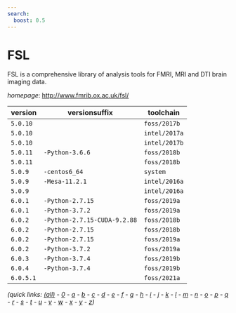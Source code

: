 ```yaml
---
search:
  boost: 0.5
---
```

# FSL

FSL is a comprehensive library of analysis tools for FMRI, MRI and DTI brain imaging data.

*homepage*: <http://www.fmrib.ox.ac.uk/fsl/>

version | versionsuffix | toolchain
--------|---------------|----------
``5.0.10`` |  | ``foss/2017b``
``5.0.10`` |  | ``intel/2017a``
``5.0.10`` |  | ``intel/2017b``
``5.0.11`` | ``-Python-3.6.6`` | ``foss/2018b``
``5.0.11`` |  | ``foss/2018b``
``5.0.9`` | ``-centos6_64`` | ``system``
``5.0.9`` | ``-Mesa-11.2.1`` | ``intel/2016a``
``5.0.9`` |  | ``intel/2016a``
``6.0.1`` | ``-Python-2.7.15`` | ``foss/2019a``
``6.0.1`` | ``-Python-3.7.2`` | ``foss/2019a``
``6.0.2`` | ``-Python-2.7.15-CUDA-9.2.88`` | ``foss/2018b``
``6.0.2`` | ``-Python-2.7.15`` | ``foss/2018b``
``6.0.2`` | ``-Python-2.7.15`` | ``foss/2019a``
``6.0.2`` | ``-Python-3.7.2`` | ``foss/2019a``
``6.0.3`` | ``-Python-3.7.4`` | ``foss/2019b``
``6.0.4`` | ``-Python-3.7.4`` | ``foss/2019b``
``6.0.5.1`` |  | ``foss/2021a``


*(quick links: [(all)](../index.md) - [0](../0/index.md) - [a](../a/index.md) - [b](../b/index.md) - [c](../c/index.md) - [d](../d/index.md) - [e](../e/index.md) - [f](../f/index.md) - [g](../g/index.md) - [h](../h/index.md) - [i](../i/index.md) - [j](../j/index.md) - [k](../k/index.md) - [l](../l/index.md) - [m](../m/index.md) - [n](../n/index.md) - [o](../o/index.md) - [p](../p/index.md) - [q](../q/index.md) - [r](../r/index.md) - [s](../s/index.md) - [t](../t/index.md) - [u](../u/index.md) - [v](../v/index.md) - [w](../w/index.md) - [x](../x/index.md) - [y](../y/index.md) - [z](../z/index.md))*

